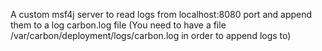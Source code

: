 A custom msf4j server to read logs from localhost:8080 port and append them to a log carbon.log file (You need to have a file /var/carbon/deployment/logs/carbon.log in order to append logs to)
